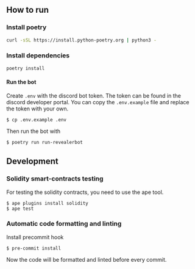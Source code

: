 ## How to run
### Install poetry
```bash
curl -sSL https://install.python-poetry.org | python3 -
```

### Install dependencies
```bash
poetry install
```

#### Run the bot
Create `.env` with the discord bot token. The token can be found in the discord developer portal.
You can copy the `.env.example` file and replace the token with your own.
```
$ cp .env.example .env
```

Then run the bot with
```bash
$ poetry run run-revealerbot
```

## Development

### Solidity smart-contracts testing
For testing the solidity contracts, you need to use the ape tool.
```
$ ape plugins install solidity
$ ape test
```

### Automatic code formatting and linting
Install precommit hook
```
$ pre-commit install
```
Now the code will be formatted and linted before every commit.
